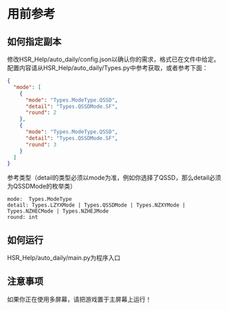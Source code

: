 # 用前参考

## 如何指定副本

修改HSR_Help/auto_daily/config.json以确认你的需求，格式已在文件中给定。
配置内容请从HSR_Help/auto_daily/Types.py中参考获取，或者参考下面：

```json
{
  "mode": [
    {
      "mode": "Types.ModeType.QSSD",
      "detail": "Types.QSSDMode.SF",
      "round": 2
    },
    {
      "mode": "Types.ModeType.QSSD",
      "detail": "Types.QSSDMode.SF",
      "round": 3
    }
  ]
}
```

参考类型（detail的类型必须以mode为准，例如你选择了QSSD，那么detail必须为QSSDMode的枚举类）

```
mode:  Types.ModeType
detail: Types.LZYXMode | Types.QSSDMode | Types.NZXYMode | Types.NZHECMode | Types.NZHEJMode
round: int
````

## 如何运行

HSR_Help/auto_daily/main.py为程序入口

## 注意事项

如果你正在使用多屏幕，请把游戏置于主屏幕上运行！